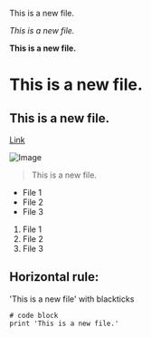 This is a new file.

*This is a new file.*

**This is a new file.**

# This is a new file.

## This is a new file.

[Link](https://i.kym-cdn.com/photos/images/original/002/022/371/6b4.gif)

![Image](https://i.kym-cdn.com/photos/images/original/002/022/371/6b4.gif)

> This is a new file.

* File 1
* File 2
* File 3

1. File 1
2. File 2
3. File 3

Horizontal rule:
---

'This is a new file' with blackticks

```
# code block
print 'This is a new file.'
```
